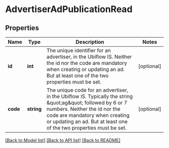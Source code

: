 # AdvertiserAdPublicationRead

## Properties
Name | Type | Description | Notes
------------ | ------------- | ------------- | -------------
**id** | **int** | The unique identifier for an advertiser, in the Ubiflow IS.  Neither the id nor the code are mandatory when creating or updating an ad. But at least one of the two properties must be set. | [optional] 
**code** | **string** | The unique code for an advertiser, in the Ubiflow IS.  Typically the string \&quot;ag\&quot; followed by 6 or 7 numbers.  Neither the id nor the code are mandatory when creating or updating an ad. But at least one of the two properties must be set. | [optional] 

[[Back to Model list]](../../README.md#documentation-for-models) [[Back to API list]](../../README.md#documentation-for-api-endpoints) [[Back to README]](../../README.md)

